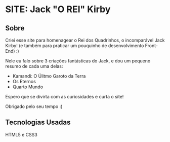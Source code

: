 <h1>SITE: Jack "O REI" Kirby</h1>
<h2>Sobre</h2>
<p>Criei esse site para homenagear o Rei dos Quadrinhos, o incomparável Jack Kirby! (e também para praticar um pouquinho de desenvolvimento Front-End) :)</p>
<p>Nele eu falo sobre 3 criações fantásticas do Jack, e dou um pequeno resumo de cada uma delas:</p>
<ul>
  <li>Kamandi: O Úlitmo Garoto da Terra</li>
  <li>Os Eternos</li>
  <li>Quarto Mundo</li>
</ul>
<p>Espero que se divirta com as curiosidades e curta o site!</p>
<p>Obrigado pelo seu tempo :)</p>

<h2>Tecnologias Usadas</h2>
<p>HTML5 e CSS3</p>
